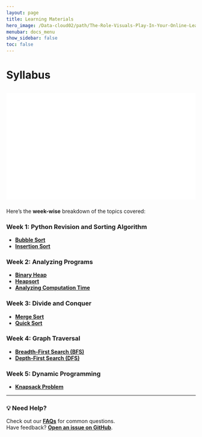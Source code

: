 ```yaml
---
layout: page
title: Learning Materials
hero_image: /Data-cloud02/path/The-Role-Visuals-Play-In-Your-Online-Learning-Material.jpg
menubar: docs_menu
show_sidebar: false
toc: false
---
```


# Syllabus

![Syllabus Image](https://github.com/ADBMS620/Data-cloud02/blob/master/image/Syllabus.gif?raw=true)
---

Here’s the **week-wise** breakdown of the topics covered:

### Week 1: Python Revision and Sorting Algorithm

-  **[Bubble Sort](/Data-cloud02/docs/week-1/bubble-sort)**
- **[Insertion Sort](/Data-cloud02/docs/week-1/insertion-sort)**

### Week 2: Analyzing Programs

- **[Binary Heap](/Data-cloud02/docs/week-2/binary-heap.md)**
- **[Heapsort](/Data-cloud02/docs/week-2/Heapsort)**
- **[Analyzing Computation Time](/docs/week-2/analysing-computation-time/)**

### Week 3: Divide and Conquer
- **[Merge Sort](/Data-cloud02/docs/week-3/merge-sort/)**
- **[Quick Sort](/Data-cloud02/docs/week-3/quick-sort)**

### Week 4: Graph Traversal

- **[Breadth-First Search (BFS)](/Data-cloud02/docs/week-4/BFS)**
- **[Depth-First Search (DFS)](/Data-cloud02/docs/week-4/DFS)**

### Week 5: Dynamic Programming

- **[Knapsack Problem](/Data-cloud02/docs/week-5/knapsack-problem)**

---

### 💡 Need Help?
Check out our **[FAQs](/docs/faqs/)** for common questions.  
Have feedback? **[Open an issue on GitHub](https://github.com/Data-cloud02/data-cloud/issues)**.  

